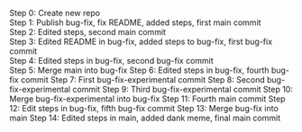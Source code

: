 Step 0: Create new repo<br>
Step 1: Publish bug-fix, fix README, added steps, first main commit<br>
Step 2: Edited steps, second main commit<br>
Step 3: Edited README in bug-fix, added steps to bug-fix, first bug-fix commit<br>
Step 4: Edited steps in bug-fix, second bug-fix commit<br>
Step 5: Merge main into bug-fix
Step 6: Edited steps in bug-fix, fourth bug-fix commit
Step 7: First bug-fix-experimental commit
Step 8: Second bug-fix-experimental commit
Step 9: Third bug-fix-experimental commit
Step 10: Merge bug-fix-experimental into bug-fix
Step 11: Fourth main commit
Step 12: Edit steps in bug-fix, fifth bug-fix commit
Step 13: Merge bug-fix into main
Step 14: Edited steps in main, added dank meme, final main commit
